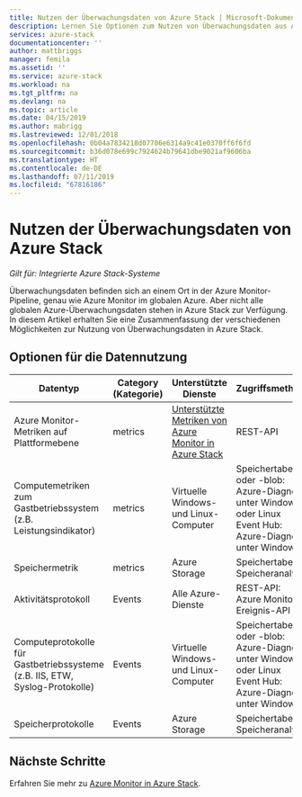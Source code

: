 ```yaml
---
title: Nutzen der Überwachungsdaten von Azure Stack | Microsoft-Dokumentation
description: Lernen Sie Optionen zum Nutzen von Überwachungsdaten aus Azure Stack kennen.
services: azure-stack
documentationcenter: ''
author: mattbriggs
manager: femila
ms.assetid: ''
ms.service: azure-stack
ms.workload: na
ms.tgt_pltfrm: na
ms.devlang: na
ms.topic: article
ms.date: 04/15/2019
ms.author: mabrigg
ms.lastreviewed: 12/01/2018
ms.openlocfilehash: 0b04a7834218d07706e6314a9c41e0370ff6f6fd
ms.sourcegitcommit: b36d078e699c7924624b79641dbe9021af9606ba
ms.translationtype: HT
ms.contentlocale: de-DE
ms.lasthandoff: 07/11/2019
ms.locfileid: "67816186"
---
```

# <a name="how-to-consume-monitoring-data-from-azure-stack"></a>Nutzen der Überwachungsdaten von Azure Stack

*Gilt für: Integrierte Azure Stack-Systeme*

Überwachungsdaten befinden sich an einem Ort in der Azure Monitor-Pipeline, genau wie Azure Monitor im globalen Azure. Aber nicht alle globalen Azure-Überwachungsdaten stehen in Azure Stack zur Verfügung. In diesem Artikel erhalten Sie eine Zusammenfassung der verschiedenen Möglichkeiten zur Nutzung von Überwachungsdaten in Azure Stack.
 
## <a name="options-for-data-consumption"></a>Optionen für die Datennutzung

| Datentyp | Category (Kategorie) | Unterstützte Dienste | Zugriffsmethoden |
|-------------------------------------------------------------|----------|------------------------------------------------------------------------|----------------------------------------------------------------------------------------------------|
| Azure Monitor-Metriken auf Plattformebene | metrics | [Unterstützte Metriken von Azure Monitor in Azure Stack](azure-stack-metrics-supported.md) | REST-API |
| Computemetriken zum Gastbetriebssystem (z.B. Leistungsindikator) | metrics | Virtuelle Windows- und Linux-Computer | Speichertabelle oder -blob:<br>Azure-Diagnose unter Windows oder Linux <br>Event Hub:<br>Azure-Diagnose unter Windows |
| Speichermetrik | metrics | Azure Storage | Speichertabelle:<br>Speicheranalyse |
| Aktivitätsprotokoll | Events | Alle Azure-Dienste | REST-API:<br>Azure Monitor-Ereignis-API |
| Computeprotokolle für Gastbetriebssysteme (z.B. IIS, ETW, Syslog-Protokolle) | Events | Virtuelle Windows- und Linux-Computer | Speichertabelle oder -blob:<br>Azure-Diagnose unter Windows oder Linux <br>Event Hub:<br>Azure-Diagnose unter Windows |
| Speicherprotokolle | Events | Azure Storage | Speichertabelle:<br>Speicheranalyse |

## <a name="next-steps"></a>Nächste Schritte

Erfahren Sie mehr zu [Azure Monitor in Azure Stack](azure-stack-metrics-azure-data.md).
